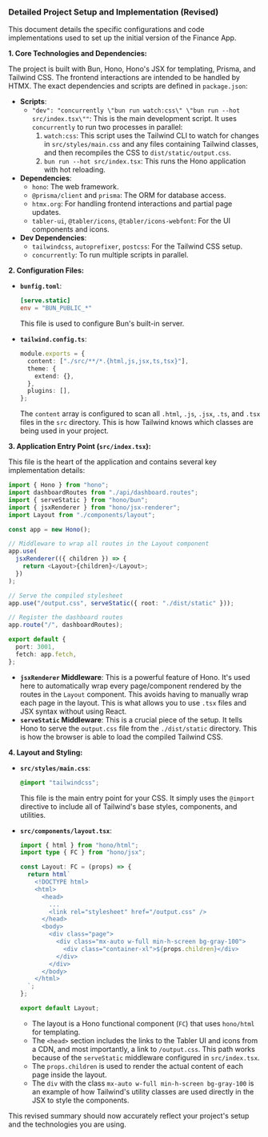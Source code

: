 ### Detailed Project Setup and Implementation (Revised)

This document details the specific configurations and code implementations used to set up the initial version of the Finance App.

**1. Core Technologies and Dependencies:**

The project is built with Bun, Hono, Hono's JSX for templating, Prisma, and Tailwind CSS. The frontend interactions are intended to be handled by HTMX. The exact dependencies and scripts are defined in `package.json`:

*   **Scripts**:
    *   `"dev": "concurrently \"bun run watch:css\" \"bun run --hot src/index.tsx\""`: This is the main development script. It uses `concurrently` to run two processes in parallel:
        1.  `watch:css`: This script uses the Tailwind CLI to watch for changes in `src/styles/main.css` and any files containing Tailwind classes, and then recompiles the CSS to `dist/static/output.css`.
        2.  `bun run --hot src/index.tsx`: This runs the Hono application with hot reloading.
*   **Dependencies**:
    *   `hono`: The web framework.
    *   `@prisma/client` and `prisma`: The ORM for database access.
    *   `htmx.org`: For handling frontend interactions and partial page updates.
    *   `tabler-ui`, `@tabler/icons`, `@tabler/icons-webfont`: For the UI components and icons.
*   **Dev Dependencies**:
    *   `tailwindcss`, `autoprefixer`, `postcss`: For the Tailwind CSS setup.
    *   `concurrently`: To run multiple scripts in parallel.

**2. Configuration Files:**

*   **`bunfig.toml`**:
    ```toml
    [serve.static]
    env = "BUN_PUBLIC_*"
    ```
    This file is used to configure Bun's built-in server.

*   **`tailwind.config.ts`**:
    ```typescript
    module.exports = {
      content: ["./src/**/*.{html,js,jsx,ts,tsx}"],
      theme: {
        extend: {},
      },
      plugins: [],
    };
    ```
    The `content` array is configured to scan all `.html`, `.js`, `.jsx`, `.ts`, and `.tsx` files in the `src` directory. This is how Tailwind knows which classes are being used in your project.

**3. Application Entry Point (`src/index.tsx`):**

This file is the heart of the application and contains several key implementation details:

```typescript
import { Hono } from "hono";
import dashboardRoutes from "./api/dashboard.routes";
import { serveStatic } from "hono/bun";
import { jsxRenderer } from "hono/jsx-renderer";
import Layout from "./components/layout";

const app = new Hono();

// Middleware to wrap all routes in the Layout component
app.use(
  jsxRenderer(({ children }) => {
    return <Layout>{children}</Layout>;
  })
);

// Serve the compiled stylesheet
app.use("/output.css", serveStatic({ root: "./dist/static" }));

// Register the dashboard routes
app.route("/", dashboardRoutes);

export default {
  port: 3001,
  fetch: app.fetch,
};
```

*   **`jsxRenderer` Middleware**:
    This is a powerful feature of Hono. It's used here to automatically wrap every page/component rendered by the routes in the `Layout` component. This avoids having to manually wrap each page in the layout. This is what allows you to use `.tsx` files and JSX syntax without using React.
*   **`serveStatic` Middleware**:
    This is a crucial piece of the setup. It tells Hono to serve the `output.css` file from the `./dist/static` directory. This is how the browser is able to load the compiled Tailwind CSS.

**4. Layout and Styling:**

*   **`src/styles/main.css`**:
    ```css
    @import "tailwindcss";
    ```
    This file is the main entry point for your CSS. It simply uses the `@import` directive to include all of Tailwind's base styles, components, and utilities.

*   **`src/components/layout.tsx`**:
    ```typescript
    import { html } from "hono/html";
    import type { FC } from "hono/jsx";

    const Layout: FC = (props) => {
      return html`
        <!DOCTYPE html>
        <html>
          <head>
            ...
            <link rel="stylesheet" href="/output.css" />
          </head>
          <body>
            <div class="page">
              <div class="mx-auto w-full min-h-screen bg-gray-100">
                <div class="container-xl">${props.children}</div>
              </div>
            </div>
          </body>
        </html>
      `;
    };

    export default Layout;
    ```
    *   The layout is a Hono functional component (`FC`) that uses `hono/html` for templating.
    *   The `<head>` section includes the links to the Tabler UI and icons from a CDN, and most importantly, a link to `/output.css`. This path works because of the `serveStatic` middleware configured in `src/index.tsx`.
    *   The `props.children` is used to render the actual content of each page inside the layout.
    *   The `div` with the class `mx-auto w-full min-h-screen bg-gray-100` is an example of how Tailwind's utility classes are used directly in the JSX to style the components.

This revised summary should now accurately reflect your project's setup and the technologies you are using.
